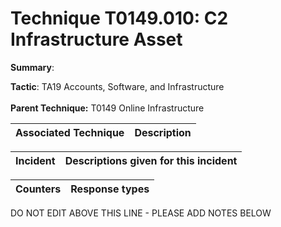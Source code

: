 # Technique T0149.010: C2 Infrastructure Asset

**Summary**: 

**Tactic**: TA19 Accounts, Software, and Infrastructure <br><br>**Parent Technique:** T0149 Online Infrastructure


| Associated Technique | Description |
| --------- | ------------------------- |



| Incident | Descriptions given for this incident |
| -------- | -------------------- |



| Counters | Response types |
| -------- | -------------- |


DO NOT EDIT ABOVE THIS LINE - PLEASE ADD NOTES BELOW